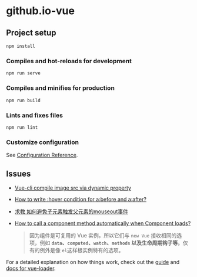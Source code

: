 # github.io-vue

## Project setup
```
npm install
```

### Compiles and hot-reloads for development
```
npm run serve
```

### Compiles and minifies for production
```
npm run build
```

### Lints and fixes files
```
npm run lint
```

### Customize configuration
See [Configuration Reference](https://cli.vuejs.org/config/).


## Issues
 - [Vue-cli compile image src via dynamic property](https://github.com/vuejs-templates/webpack/issues/450)

 - [How to write :hover condition for a:before and a:after?](https://stackoverflow.com/questions/5777210/how-to-write-hover-condition-for-abefore-and-aafter)

 - [求教 如何避免子元素触发父元素的mouseout事件](https://forum.vuejs.org/t/mouseout/20419)

 - [How to call a component method automatically when Component loads?](https://stackoverflow.com/questions/47840279/vue-js-how-to-call-a-component-method-automatically-when-component-loads)
   > 因为组件是可复用的 Vue 实例，所以它们与 `new Vue` 接收相同的选项，例如 **`data`、`computed`、`watch`、`methods` 以及生命周期钩子等**。仅有的例外是像 `el`这样根实例特有的选项。

For a detailed explanation on how things work, check out the [guide](http://vuejs-templates.github.io/webpack/) and [docs for vue-loader](http://vuejs.github.io/vue-loader).